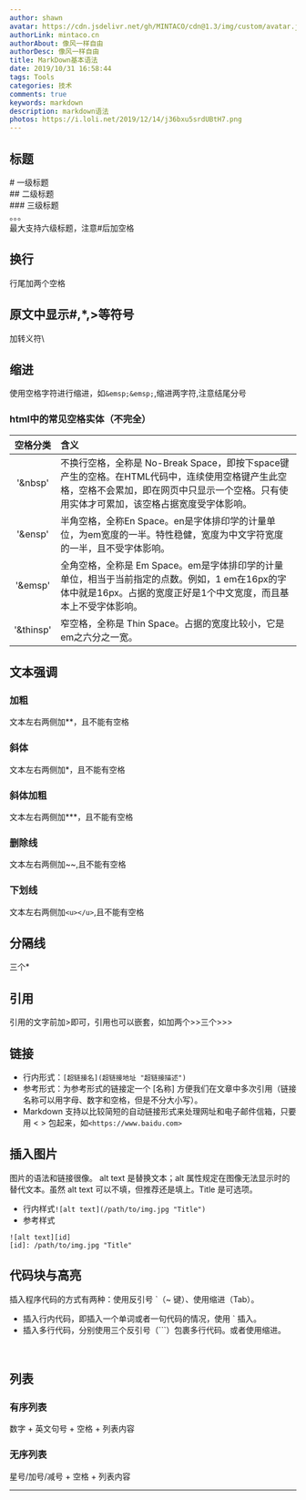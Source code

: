 ```yaml
---
author: shawn
avatar: https://cdn.jsdelivr.net/gh/MINTACO/cdn@1.3/img/custom/avatar.jpg
authorLink: mintaco.cn
authorAbout: 像风一样自由
authorDesc: 像风一样自由
title: MarkDown基本语法
date: 2019/10/31 16:58:44 
tags: Tools
categories: 技术
comments: true
keywords: markdown
description: markdown语法
photos: https://i.loli.net/2019/12/14/j36bxu5srdUBtH7.png
---
```



## 标题
\# 一级标题  
\## 二级标题  
\### 三级标题  
。。。  
最大支持六级标题，注意#后加空格  

## 换行
行尾加两个空格

## 原文中显示#,*,>等符号
加转义符\

## 缩进
使用空格字符进行缩进，如`&emsp;&emsp;`,缩进两字符,注意结尾分号

### html中的常见空格实体（不完全）
空格分类|含义
:--:|:--
'&nbsp'|不换行空格，全称是 No-Break Space，即按下space键产生的空格。在HTML代码中，连续使用空格键产生此空格，空格不会累加，即在网页中只显示一个空格。只有使用实体才可累加，该空格占据宽度受字体影响。
'&ensp'|半角空格，全称En Space。en是字体排印学的计量单位，为em宽度的一半。特性稳健，宽度为中文字符宽度的一半，且不受字体影响。
'&emsp'|全角空格，全称是 Em Space。em是字体排印学的计量单位，相当于当前指定的点数。例如，1 em在16px的字体中就是16px。占据的宽度正好是1个中文宽度，而且基本上不受字体影响。
'&thinsp'|窄空格，全称是 Thin Space。占据的宽度比较小，它是em之六分之一宽。

## 文本强调
### 加粗
文本左右两侧加**，且不能有空格
### 斜体
文本左右两侧加*，且不能有空格  
### 斜体加粗
文本左右两侧加***，且不能有空格  
### 删除线
文本左右两侧加~~,且不能有空格
### 下划线
文本左右两侧加`<u></u>`,且不能有空格

## 分隔线
三个*

## 引用
引用的文字前加>即可，引用也可以嵌套，如加两个>>三个>>>

## 链接
* 行内形式：`[超链接名](超链接地址 "超链接描述")`  
* 参考形式：为参考形式的链接定一个 [名称] 方便我们在文章中多次引用（链接名称可以用字母、数字和空格，但是不分大小写）。
* Markdown 支持以比较简短的自动链接形式来处理网址和电子邮件信箱，只要用 < > 包起来，如`<https://www.baidu.com>`

## 插入图片
图片的语法和链接很像。
alt text 是替换文本；alt 属性规定在图像无法显示时的替代文本。虽然 alt text 可以不填，但推荐还是填上。Title 是可选项。  
* 行内样式`![alt text](/path/to/img.jpg "Title")`  
* 参考样式

```
![alt text][id]   
[id]: /path/to/img.jpg "Title"
```

## 代码块与高亮
插入程序代码的方式有两种：使用反引号 `（~ 键）、使用缩进（Tab）。

* 插入行内代码，即插入一个单词或者一句代码的情况，使用 ` 插入。
* 插入多行代码，分别使用三个反引号（```）包裹多行代码。或者使用缩进。  

<br/>

## 列表
### 有序列表
  数字 + 英文句号 + 空格 + 列表内容
### 无序列表
星号/加号/减号 + 空格 + 列表内容
***



